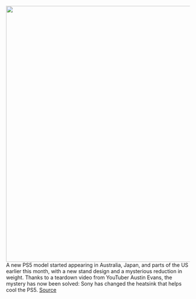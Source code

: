 <img src='https://cdn.vox-cdn.com/thumbor/p4kBHWzzW4GJrNd3iZFDUgyRY9k=/0x0:2040x1360/1200x800/filters:focal(857x517:1183x843)/cdn.vox-cdn.com/uploads/chorus_image/image/69789711/vpavic_4278_20201030_0292.0.jpg' width='700px' /><br/>
A new PS5 model started appearing in Australia, Japan, and parts of the US earlier this month, with a new stand design and a mysterious reduction in weight. Thanks to a teardown video from YouTuber Austin Evans, the mystery has now been solved: Sony has changed the heatsink that helps cool the PS5.
<a href='https://www.theverge.com/2021/8/29/22646963/sony-new-ps5-model-lighter-smaller-heatsink-teardown'> Source <a/>
